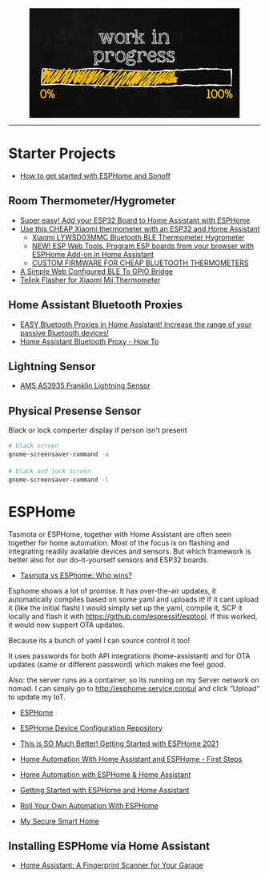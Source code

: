 <!--
Maintainer:   jeffskinnerbox@yahoo.com / www.jeffskinnerbox.me
Version:      0.0.0
-->


<div align="center">
<img src="https://raw.githubusercontent.com/jeffskinnerbox/blog/main/content/images/banners-bkgrds/work-in-progress.jpg" title="These materials require additional work and are not ready for general use." align="center" width=420px height=219px>
</div>


-----




# Starter Projects
* [How to get started with ESPHome and Sonoff](https://www.youtube.com/watch?v=soKuma8DJWQ)

## Room Thermometer/Hygrometer
* [Super easy! Add your ESP32 Board to Home Assistant with ESPHome](https://www.youtube.com/watch?v=Be5zWukjV9I)
* [Use this CHEAP Xiaomi thermometer with an ESP32 and Home Assistant](https://www.youtube.com/watch?v=l5ea7lQWpMk)
    * [Xiaomi LYWSD03MMC Bluetooth BLE Thermometer Hygrometer](https://www.amazon.com/gp/product/B083Y1D8WB/ref=ox_sc_act_title_1)
    * [NEW! ESP Web Tools. Program ESP boards from your browser with ESPHome Add-on in Home Assistant](https://www.youtube.com/watch?v=mj-24SZLQKk)
    * [CUSTOM FIRMWARE FOR CHEAP BLUETOOTH THERMOMETERS](https://hackaday.com/2020/11/17/custom-firmware-for-cheap-bluetooth-thermometers/)
* [A Simple Web Configured BLE To GPIO Bridge](https://hackaday.com/2022/09/06/a-simple-web-configured-ble-to-gpio-bridge/)
* [Telink Flasher for Xiaomi Mii Thermometer](https://pvvx.github.io/ATC_MiThermometer/TelinkMiFlasher.html)

## Home Assistant Bluetooth Proxies
* [EASY Bluetooth Proxies in Home Assistant! Increase the range of your passive Bluetooth devices!](https://www.youtube.com/watch?v=CjpPdwK_ttg)
* [Home Assistant Bluetooth Proxy - How To](https://digiblur.com/2022/09/07/home-assistant-esphome-bluetooth-proxy-how-to/)

## Lightning Sensor
* [AMS AS3935 Franklin Lightning Sensor](https://esphome.io/components/sensor/as3935.html)

## Physical Presense Sensor
Black or lock comperter display if person isn't present

```bash
# black screen
gnome-screensaver-command -a

# black and lock screen
gnome-screensaver-command -l
```




# ESPHome
Tasmota or ESPHome, together with Home Assistant are often seen together for home automation.
Most of the focus is on flashing and integrating readily available devices and sensors.
But which framework is better also for our do-it-yourself sensors and ESP32 boards.

* [Tasmota vs ESPhome: Who wins?](https://www.youtube.com/watch?v=nHaFM0tKOvY&feature=youtu.be)

Esphome shows a lot of promise.
It has over-the-air updates, it automatically compiles based on some yaml and uploads it! If it cant upload it (like the initial flash) I would simply set up the yaml, compile it, SCP it locally and flash it with https://github.com/espressif/esptool. If this worked, it would now support OTA updates.

Because its a bunch of yaml I can source control it too!

It uses passwords for both API integrations (home-assistant) and for OTA updates (same or different password) which makes me feel good.

Also: the server runs as a container, so its running on my Server network on nomad. I can simply go to http://esphome.service.consul and click “Upload” to update my IoT.

* [ESPHome](https://esphome.io/)
* [ESPHome Device Configuration Repository](https://www.esphome-devices.com/)
* [This is SO Much Better! Getting Started with ESPHome 2021](https://www.youtube.com/watch?v=iufph4dF3YU)

* [Home Automation With Home Assistant and ESPHome - First Steps](https://www.youtube.com/watch?v=xDbH-xPQtXU)
* [Home Automation with ESPHome & Home Assistant](https://www.youtube.com/playlist?list=PL2a34OA-WuyYvDbSaIthEk5dCs1BB2fB-)
* [Getting Started with ESPHome and Home Assistant](https://esphome.io/guides/getting_started_hassio.html)
* [Roll Your Own Automation With ESPHome](https://hackaday.com/2020/04/20/roll-your-own-automation-with-esphome/)
* [My Secure Smart Home](https://marcyoung.us/post/smart-home/)

## Installing ESPHome via Home Assistant
* [Home Assistant: A Fingerprint Scanner for Your Garage](https://hometechhacker.com/home-assistant-a-fingerprint-scanner-for-your-garage/)


